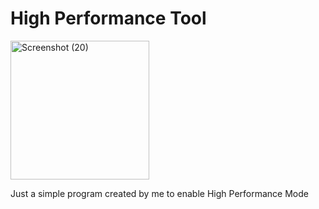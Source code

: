 # High Performance Tool

<img width="222" alt="Screenshot (20)" src="https://user-images.githubusercontent.com/59242274/190355774-98432f37-e4f6-4c86-b540-a9f39ab034c2.png">

Just a simple program created by me to enable High Performance Mode
